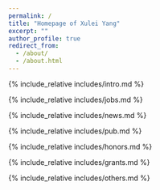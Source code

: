 ```yaml
---
permalink: /
title: "Homepage of Xulei Yang"
excerpt: ""
author_profile: true
redirect_from: 
  - /about/
  - /about.html
---
```


<span class='anchor' id='about-me'></span>
{% include_relative includes/intro.md %}

{% include_relative includes/jobs.md %}

{% include_relative includes/news.md %}

{% include_relative includes/pub.md %}

{% include_relative includes/honors.md %}

{% include_relative includes/grants.md %}

{% include_relative includes/others.md %}
